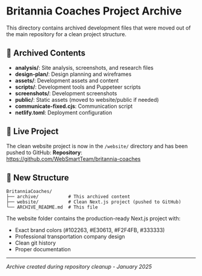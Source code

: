 # Britannia Coaches Project Archive

This directory contains archived development files that were moved out of the main repository for a clean project structure.

## 📁 Archived Contents

- **analysis/**: Site analysis, screenshots, and research files
- **design-plan/**: Design planning and wireframes  
- **assets/**: Development assets and content
- **scripts/**: Development tools and Puppeteer scripts
- **screenshots/**: Development screenshots
- **public/**: Static assets (moved to website/public if needed)
- **communicate-fixed.cjs**: Communication script
- **netlify.toml**: Deployment configuration

## 🚀 Live Project

The clean website project is now in the `/website/` directory and has been pushed to GitHub:
**Repository**: https://github.com/WebSmartTeam/britannia-coaches

## 📂 New Structure

```
BritanniaCoaches/
├── archive/           # This archived content
├── website/           # Clean Next.js project (pushed to GitHub)
└── ARCHIVE_README.md  # This file
```

The website folder contains the production-ready Next.js project with:
- Exact brand colors (#102263, #E30613, #F2F4FB, #333333)
- Professional transportation company design
- Clean git history
- Proper documentation

---

*Archive created during repository cleanup - January 2025*